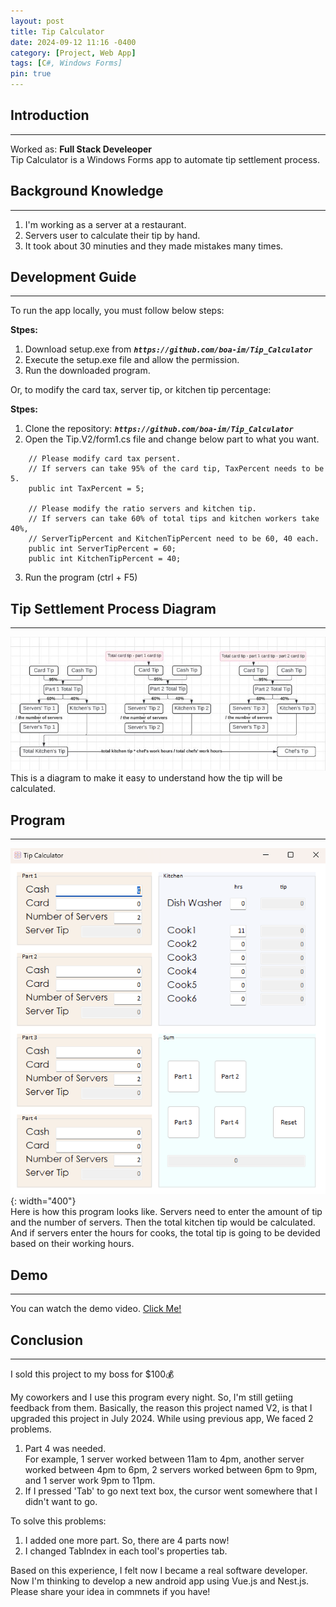 ```yaml
---
layout: post
title: Tip Calculator
date: 2024-09-12 11:16 -0400
category: [Project, Web App]
tags: [C#, Windows Forms]
pin: true
---
```


## Introduction
---
Worked as: **Full Stack Develeoper**   
Tip Calculator is a Windows Forms app to automate tip settlement process.

## Background Knowledge
---
1. I'm working as a server at a restaurant.
2. Servers user to calculate their tip by hand.
3. It took about 30 minuties and they made mistakes many times.

## Development Guide
---
To run the app locally, you must follow below steps:

**Stpes:**
1. Download setup.exe from 
**_`https://github.com/boa-im/Tip_Calculator`_**
2. Execute the setup.exe file and allow the permission.
3. Run the downloaded program.

Or, to modify the card tax, server tip, or kitchen tip percentage:

**Stpes:**
1. Clone the repository:
**_`https://github.com/boa-im/Tip_Calculator`_**
2. Open the Tip.V2/form1.cs file and change below part to what you want.
```shell
    // Please modify card tax persent. 
    // If servers can take 95% of the card tip, TaxPercent needs to be 5.
    public int TaxPercent = 5;

    // Please modify the ratio servers and kitchen tip.
    // If servers can take 60% of total tips and kitchen workers take 40%, 
    // ServerTipPercent and KitchenTipPercent need to be 60, 40 each.
    public int ServerTipPercent = 60;
    public int KitchenTipPercent = 40;
```
3. Run the program (ctrl + F5)

## Tip Settlement Process Diagram
---
![diagram](https://raw.githubusercontent.com/boa-im/Tip_Calculator/main/img/chart.jpeg)
This is a diagram to make it easy to understand how the tip will be calculated.

## Program
---
![program](https://raw.githubusercontent.com/boa-im/Tip_Calculator/main/img/form.png){: width="400"}   
Here is how this program looks like. Servers need to enter the amount of tip and the number of servers.
Then the total kitchen tip would be calculated. And if servers enter the hours for cooks, the total tip is going to be devided based on their working hours.

## Demo
---
You can watch the demo video. 
<a href="https://drive.google.com/file/d/115LefJ6f5BESvEeZrR3p-vLnDd_b-H5q/view?usp=sharing" target="_blank">Click Me!</a>

## Conclusion
---
I sold this project to my boss for $100💰

My coworkers and I use this program every night. So, I'm still getiing feedback from them. Basically, the reason this project named V2, is that I upgraded this project in July 2024.
While using previous app, We faced 2 problems.
1. Part 4 was needed.   
For example, 1 server worked between 11am to 4pm, another server worked between 4pm to 6pm, 2 servers worked between 6pm to 9pm, and 1 server work 9pm to 11pm.
2. If I pressed 'Tab' to go next text box, the cursor went somewhere that I didn't want to go.

To solve this problems:
1. I added one more part. So, there are 4 parts now!
2. I changed TabIndex in each tool's properties tab.

Based on this experience, I felt now I became a real software developer. Now I'm thinking to develop a new android app using Vue.js and Nest.js. Please share your idea in commnets if you have!